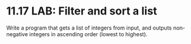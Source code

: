 # 11.17 LAB: Filter and sort a list
Write a program that gets a list of integers from input, and outputs non-negative integers in ascending order (lowest to highest).
